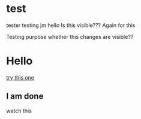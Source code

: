 test
====

tester testing
jm
hello 
Is this visible???
Again for this 

Testing purpose whether this changes are visible??

<H1>Hello</h1>

<a href = "aarogya.com" >try this one </a>

<H2>I am done</H2>

watch this

